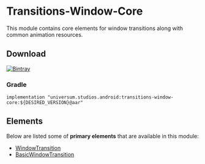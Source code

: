 Transitions-Window-Core
===============

This module contains core elements for window transitions along with common animation resources.

## Download ##
[![Bintray](https://api.bintray.com/packages/universum-studios/android/universum.studios.android%3Atransitions/images/download.svg)](https://bintray.com/universum-studios/android/universum.studios.android%3Atransitions/_latestVersion)

### Gradle ###

    implementation "universum.studios.android:transitions-window-core:${DESIRED_VERSION}@aar"

## Elements ##

Below are listed some of **primary elements** that are available in this module:

- [WindowTransition](https://github.com/universum-studios/android_transitions/blob/master/library-window-core/src/main/java/universum/studios/android/transition/WindowTransition.java)
- [BasicWindowTransition](https://github.com/universum-studios/android_transitions/blob/master/library-window-core/src/main/java/universum/studios/android/transition/BasicWindowTransition.java)
